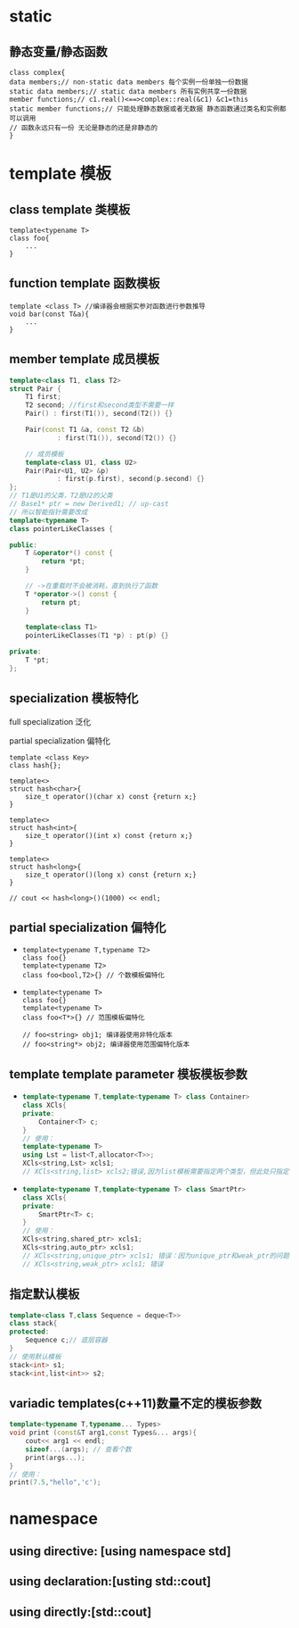 # static

## 静态变量/静态函数

```
class complex{
data members;// non-static data members 每个实例一份单独一份数据
static data members;// static data members 所有实例共享一份数据
member functions;// c1.real()<==>complex::real(&c1) &c1=this
static member functions;// 只能处理静态数据或者无数据 静态函数通过类名和实例都可以调用
// 函数永远只有一份 无论是静态的还是非静态的
}
```

# template 模板

## class template 类模板

```
template<typename T>
class foo{
	...
}
```

## function template 函数模板

```
template <class T> //编译器会根据实参对函数进行参数推导
void bar(const T&a){
	...
}
```

## member template 成员模板

```c++
template<class T1, class T2>
struct Pair {
    T1 first;
    T2 second; //first和second类型不需要一样
    Pair() : first(T1()), second(T2()) {}

    Pair(const T1 &a, const T2 &b)
            : first(T1()), second(T2()) {}

    // 成员模板
    template<class U1, class U2>
    Pair(Pair<U1, U2> &p)
            : first(p.first), second(p.second) {}
};
// T1是U1的父类，T2是U2的父类
// Base1* ptr = new Derived1; // up-cast
// 所以智能指针需要改成
template<typename T>
class pointerLikeClasses {

public:
    T &operator*() const {
        return *pt;
    }

    // ->在重载时不会被消耗，直到执行了函数
    T *operator->() const {
        return pt;
    }
	
	template<class T1>
    pointerLikeClasses(T1 *p) : pt(p) {}

private:
    T *pt;
};
```

## specialization 模板特化

full specialization 泛化

partial specialization 偏特化

```
template <class Key>
class hash{};

template<>
struct hash<char>{
	size_t operator()(char x) const {return x;}
}

template<>
struct hash<int>{
	size_t operator()(int x) const {return x;}
}

template<>
struct hash<long>{
	size_t operator()(long x) const {return x;}
}

// cout << hash<long>()(1000) << endl; 
```

## partial specialization 偏特化

- ```
  template<typename T,typename T2>
  class foo{}
  template<typename T2>
  class foo<bool,T2>{} // 个数模板偏特化
  ```

- ```
  template<typename T>
  class foo{}
  template<typename T>
  class foo<T*>{} // 范围模板偏特化
  
  // foo<string> obj1; 编译器使用非特化版本
  // foo<string*> obj2; 编译器使用范围偏特化版本
  ```

## template template parameter 模板模板参数

- ```c++
  template<typename T,template<typename T> class Container>
  class XCls{
  private:
      Container<T> c;
  }
  // 使用：
  template<typename T>
  using Lst = list<T,allocator<T>>;
  XCls<string,Lst> xcls1;
  // XCls<string,list> xcls2;错误,因为list模板需要指定两个类型，但此处只指定了一个
  ```

- ```c++
  template<typename T,template<typename T> class SmartPtr>
  class XCls{
  private:
      SmartPtr<T> c;
  }
  // 使用：
  XCls<string,shared_ptr> xcls1;
  XCls<string,auto_ptr> xcls1;
  // XCls<string,unique_ptr> xcls1; 错误：因为unique_ptr和weak_ptr的问题错误
  // XCls<string,weak_ptr> xcls1; 错误
  ```

## 指定默认模板

```c++
template<class T,class Sequence = deque<T>>
class stack{
protected:
	Sequence c;// 底层容器
}
// 使用默认模板
stack<int> s1;
stack<int,list<int>> s2;
```

## variadic templates(c++11)数量不定的模板参数

```c++
template<typename T,typename... Types>
void print (const&T arg1,const Types&... args){
	cout<< arg1 << endl;
    sizeof...(args); // 查看个数
	print(args...);
}
// 使用：
print(7.5,"hello",'c');
```



# namespace

## using directive: [using namespace std]

## using declaration:[usting std::cout]

## using directly:[std::cout]

